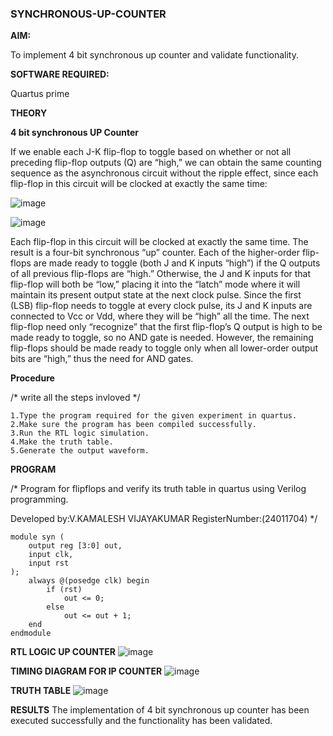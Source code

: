 ### SYNCHRONOUS-UP-COUNTER

**AIM:**

To implement 4 bit synchronous up counter and validate functionality.

**SOFTWARE REQUIRED:**

Quartus prime

**THEORY**

**4 bit synchronous UP Counter**

If we enable each J-K flip-flop to toggle based on whether or not all preceding flip-flop outputs (Q) are “high,” we can obtain the same counting sequence as the asynchronous circuit without the ripple effect, since each flip-flop in this circuit will be clocked at exactly the same time:

![image](https://github.com/naavaneetha/SYNCHRONOUS-UP-COUNTER/assets/154305477/d5db3fa0-e413-404c-b80e-b2f39d82e7e8)


![image](https://github.com/naavaneetha/SYNCHRONOUS-UP-COUNTER/assets/154305477/52cb61eb-d04b-442d-810c-31185a68410b)

Each flip-flop in this circuit will be clocked at exactly the same time.
The result is a four-bit synchronous “up” counter. Each of the higher-order flip-flops are made ready to toggle (both J and K inputs “high”) if the Q outputs of all previous flip-flops are “high.”
Otherwise, the J and K inputs for that flip-flop will both be “low,” placing it into the “latch” mode where it will maintain its present output state at the next clock pulse.
Since the first (LSB) flip-flop needs to toggle at every clock pulse, its J and K inputs are connected to Vcc or Vdd, where they will be “high” all the time.
The next flip-flop need only “recognize” that the first flip-flop’s Q output is high to be made ready to toggle, so no AND gate is needed.
However, the remaining flip-flops should be made ready to toggle only when all lower-order output bits are “high,” thus the need for AND gates.

**Procedure**

/* write all the steps invloved */
```
1.Type the program required for the given experiment in quartus.
2.Make sure the program has been compiled successfully.
3.Run the RTL logic simulation.
4.Make the truth table.
5.Generate the output waveform.
```

**PROGRAM**

/* Program for flipflops and verify its truth table in quartus using Verilog programming. 

Developed by:V.KAMALESH VIJAYAKUMAR RegisterNumber:(24011704)
*/
```
module syn (
    output reg [3:0] out,
    input clk,
    input rst
);
    always @(posedge clk) begin
        if (rst)
            out <= 0;
        else
            out <= out + 1;
    end
endmodule
```


**RTL LOGIC UP COUNTER**
![image](https://github.com/user-attachments/assets/d84a6902-c4a6-4d0b-a901-31b7668b767a)


**TIMING DIAGRAM FOR IP COUNTER**
![image](https://github.com/user-attachments/assets/5e60bb85-48e7-4dd7-a49b-022b10aa214e)



**TRUTH TABLE**
![image](https://github.com/user-attachments/assets/fa8ba2d4-b6ed-4185-9e0d-2292e1cf5cfb)


**RESULTS**
The implementation of 4 bit synchronous up counter has been executed successfully and the functionality has been validated.

